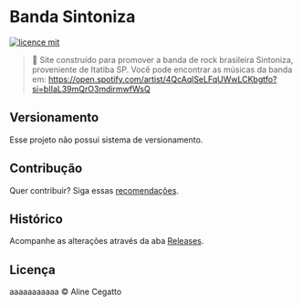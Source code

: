 # Banda Sintoniza

[![licence mit](https://img.shields.io/badge/licence-MIT-blue.svg)](https://github.com/afonsopacifer/open-source-boilerplate/blob/master/LICENSE.md)

> :musical_note: Site construído para promover a banda de rock brasileira Sintoniza, proveniente de Itatiba SP. Você pode encontrar as músicas da banda em: https://open.spotify.com/artist/4QcAqlSeLFqUWwLCKbgtfo?si=bIIaL39mQrO3mdirmwfWsQ

## Versionamento

Esse projeto não possui sistema de versionamento.

## Contribução
Quer contribuir? Siga essas [recomendações](https://github.com/aline-guttner/sintoniza/blob/main/CONTRIBUINDO.md).

## Histórico
Acompanhe as alterações através da aba [Releases](https://github.com/aline-guttner/sintoniza/releases).

## Licença
aaaaaaaaaaa © Aline Cegatto
